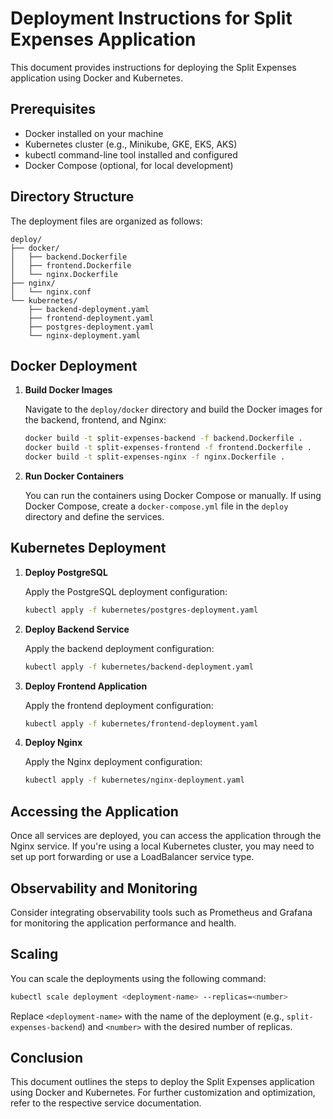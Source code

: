 # Deployment Instructions for Split Expenses Application

This document provides instructions for deploying the Split Expenses application using Docker and Kubernetes.

## Prerequisites

- Docker installed on your machine
- Kubernetes cluster (e.g., Minikube, GKE, EKS, AKS)
- kubectl command-line tool installed and configured
- Docker Compose (optional, for local development)

## Directory Structure

The deployment files are organized as follows:

```
deploy/
├── docker/
│   ├── backend.Dockerfile
│   ├── frontend.Dockerfile
│   └── nginx.Dockerfile
├── nginx/
│   └── nginx.conf
└── kubernetes/
    ├── backend-deployment.yaml
    ├── frontend-deployment.yaml
    ├── postgres-deployment.yaml
    └── nginx-deployment.yaml
```

## Docker Deployment

1. **Build Docker Images**

   Navigate to the `deploy/docker` directory and build the Docker images for the backend, frontend, and Nginx:

   ```bash
   docker build -t split-expenses-backend -f backend.Dockerfile .
   docker build -t split-expenses-frontend -f frontend.Dockerfile .
   docker build -t split-expenses-nginx -f nginx.Dockerfile .
   ```

2. **Run Docker Containers**

   You can run the containers using Docker Compose or manually. If using Docker Compose, create a `docker-compose.yml` file in the `deploy` directory and define the services.

## Kubernetes Deployment

1. **Deploy PostgreSQL**

   Apply the PostgreSQL deployment configuration:

   ```bash
   kubectl apply -f kubernetes/postgres-deployment.yaml
   ```

2. **Deploy Backend Service**

   Apply the backend deployment configuration:

   ```bash
   kubectl apply -f kubernetes/backend-deployment.yaml
   ```

3. **Deploy Frontend Application**

   Apply the frontend deployment configuration:

   ```bash
   kubectl apply -f kubernetes/frontend-deployment.yaml
   ```

4. **Deploy Nginx**

   Apply the Nginx deployment configuration:

   ```bash
   kubectl apply -f kubernetes/nginx-deployment.yaml
   ```

## Accessing the Application

Once all services are deployed, you can access the application through the Nginx service. If you're using a local Kubernetes cluster, you may need to set up port forwarding or use a LoadBalancer service type.

## Observability and Monitoring

Consider integrating observability tools such as Prometheus and Grafana for monitoring the application performance and health.

## Scaling

You can scale the deployments using the following command:

```bash
kubectl scale deployment <deployment-name> --replicas=<number>
```

Replace `<deployment-name>` with the name of the deployment (e.g., `split-expenses-backend`) and `<number>` with the desired number of replicas.

## Conclusion

This document outlines the steps to deploy the Split Expenses application using Docker and Kubernetes. For further customization and optimization, refer to the respective service documentation.
